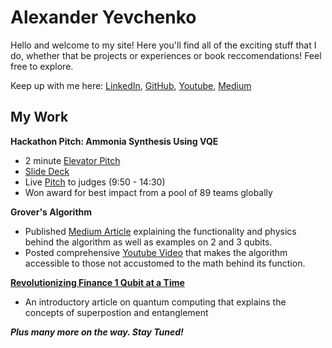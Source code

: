 # Alexander Yevchenko

Hello and welcome to my site! 
Here you'll find all of the exciting stuff that I do, whether that be projects or experiences or book reccomendations! Feel free to explore.

Keep up with me here: [LinkedIn](https://www.linkedin.com/in/alexander-yevchenko-1334291b3/), [GitHub](https://github.com/alexyev), [Youtube](https://www.youtube.com/channel/UCRD_fhqKNaTI8TGliToviGA), [Medium](https://medium.com/@alexanderyevchenko)

## My Work

**Hackathon Pitch: Ammonia Synthesis Using VQE**
* 2 minute [Elevator Pitch](https://www.youtube.com/watch?v=ES9J_wwBjY4)
* [Slide Deck](https://docs.google.com/presentation/d/1G6bJ8qxpwb9krw4E6xir4PufhIoFmapOz7qSRLTNp9o/edit?usp=drivesdk)
* Live [Pitch](https://youtu.be/oZY5iE6zhAg) to judges (9:50 - 14:30)
* Won award for best impact from a pool of 89 teams globally

**Grover's Algorithm** 
* Published [Medium Article](https://medium.com/visionary-hub/what-exactly-is-grovers-algorithm-a8f5dce1e1b3) explaining the functionality and physics behind the algorithm as well as examples on 2 and 3 qubits. 
* Posted comprehensive [Youtube Video](https://www.youtube.com/watch?v=ZmB90cPPwAE) that makes the algorithm accessible to those not accustomed to the math behind its function.

**[Revolutionizing Finance 1 Qubit at a Time](https://medium.com/studentsxstudents/revolutionizing-finance-1-qubit-at-a-time-5758f82243bb)**
* An introductory article on quantum computing that explains the concepts of superpostion and entanglement

***Plus many more on the way. Stay Tuned!***